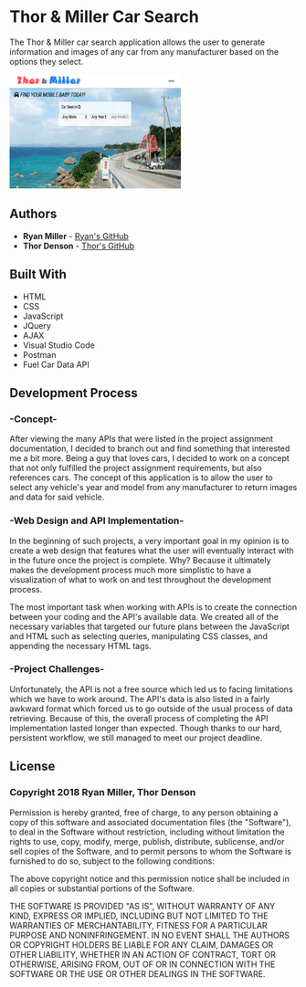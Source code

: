 # Thor & Miller Car Search

The Thor & Miller car search application allows the user to generate information and images of any car from any manufacturer based on the options they select.

<img src="images/screenshots/screenShot1.png" width="300" height="200">

## Authors
* **Ryan Miller** - [Ryan's GitHub](https://github.com/Ryan330)
* **Thor Denson** - [Thor's GitHub](https://github.com/thordenson)

## Built With
* HTML
* CSS
* JavaScript
* JQuery
* AJAX
* Visual Studio Code
* Postman
* Fuel Car Data API

## Development Process

### -Concept-
After viewing the many APIs that were listed in the project assignment documentation, I decided to branch out and find something that interested me a bit more. Being a guy that loves cars, I decided to work on a concept that not only fulfilled the project assignment requirements, but also references cars. The concept of this application is to allow the user to select any vehicle's year and model from any manufacturer to return images and data for said vehicle.

### -Web Design and API Implementation-
In the beginning of such projects, a very important goal in my opinion is to create a web design that features what the user will eventually interact with in the future once the project is complete. Why? Because it ultimately makes the development process much more simplistic to have a visualization of what to work on and test throughout the development process.

The most important task when working with APIs is to create the connection between your coding and the API's available data. We created all of the necessary variables that targeted our future plans between the JavaScript and HTML such as selecting queries, manipulating CSS classes, and appending the necessary HTML tags.

### -Project Challenges-
Unfortunately, the API is not a free source which led us to facing limitations which we have to work around. The API's data is also listed in a fairly awkward format which forced us to go outside of the usual process of data retrieving. Because of this, the overall process of completing the API implementation lasted longer than expected. Though thanks to our hard, persistent workflow, we still managed to meet our project deadline.

## License
### Copyright 2018 Ryan Miller, Thor Denson

Permission is hereby granted, free of charge, to any person obtaining a copy of this software and associated documentation files (the "Software"), to deal in the Software without restriction, including without limitation the rights to use, copy, modify, merge, publish, distribute, sublicense, and/or sell copies of the Software, and to permit persons to whom the Software is furnished to do so, subject to the following conditions:

The above copyright notice and this permission notice shall be included in all copies or substantial portions of the Software.

THE SOFTWARE IS PROVIDED "AS IS", WITHOUT WARRANTY OF ANY KIND, EXPRESS OR IMPLIED, INCLUDING BUT NOT LIMITED TO THE WARRANTIES OF MERCHANTABILITY, FITNESS FOR A PARTICULAR PURPOSE AND NONINFRINGEMENT. IN NO EVENT SHALL THE AUTHORS OR COPYRIGHT HOLDERS BE LIABLE FOR ANY CLAIM, DAMAGES OR OTHER LIABILITY, WHETHER IN AN ACTION OF CONTRACT, TORT OR OTHERWISE, ARISING FROM, OUT OF OR IN CONNECTION WITH THE SOFTWARE OR THE USE OR OTHER DEALINGS IN THE SOFTWARE.

